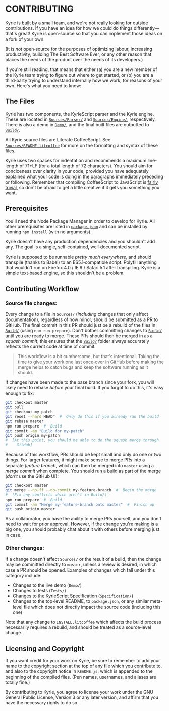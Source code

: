 #  CONTRIBUTING  #

Kyrie is built by a small team, and we're not really looking for
  outside contributions.
If you have an idea for how we could do things differently—that's
  great!
Kyrie is open&hyphen;source so that you can implement those ideas on a
  fork of your own.

(It is *not* open&hyphen;source for the purposes of optimizing labour,
  increasing productivity, building The Best Software Ever, or any
  other reason that places the needs of the product over the needs of
  its developers.)

If you're still reading, that means that either (a) you are a new
  member of the Kyrie team trying to figure out where to get started,
  or (b) you are a third&hyphen;party trying to understand internally
  how we work, for reasons of your own.
Here's what you need to know:

##  The Files  ##

Kyrie has two components, the KyrieScript parser and the Kyrie engine.
These are located in [`Sources/Parser/`](./Sources/Parser/) and
  [`Sources/Engine/`](./Sources/Engine/), respectively.
There is also a demo in [`Demo/`](./Demo/), and the final built files
  are outputted to [`Build/`](./Build/).

All Kyrie source files are Literate CoffeeScript.
See [`Sources/README.litcoffee`](./Sources/README.litcoffee) for more
  on the formatting and syntax of these files.

Kyrie uses two spaces for indentation and recommends a maximum
  line-length of 71+LF (for a total length of 72 characters).
You should aim for conciceness over clarity in your code, provided you
  have adequately explained what your code is doing in the paragraphs
  immediately preceding or following.
Remember that compiling CoffeeScript to JavaScript is
  [fairly trivial](https://coffeescript.org/#try), so don't be afraid
  to get a little creative if it gets you something you want.

##  Prerequisites  ##

You'll need the Node Package Manager in order to develop for Kyrie.
All other prerequisites are listed in [`package.json`](./package.json)
  and can be installed by running `npm install` (with no arguments).

Kyrie doesn't have any production dependencies and you shouldn't add
  any.
The goal is a single, self-contained, well&hyphen;documented script.

Kyrie is supposed to be runnable *pretty much everywhere*, and should
  transpile (thanks to Babel) to an ES5.1&hyphen;compatible script.
Polyfill anything that wouldn't run on Firefox 4.0 / IE 9 / Safari 5.1
  after transpiling.
Kyrie is a simple text&hyphen;based engine, so this shouldn't be a
  problem.

##  Contributing Workflow  ##

###  Source file changes:

Every change to a file in `Sources/` (*including* changes that only
  affect documentation), regardless of how minor, should be submitted
  as a PR to GitHub.
The final commit in this PR should just be a rebuild of the files in
  [`Build/`](./Build/) (using `npm run prepare`).
Don't bother committing changes to [`Build/`](./Build/) until you are
  ready to merge.
These PRs should then be merged in as a *squash commit*; this ensures
  that the [`Build/`](./Build/) folder always accurately reflects the
  current code at time of commit.

 >  This workflow is a bit cumbersome, but that's intentional.
 >  Taking the time to give your work one last once&hyphen;over in
 >    GitHub before making the merge helps to catch bugs and keep the
 >    software running as it should.

If changes have been made to the base branch since your fork, you will
  likely need to rebase *before* your final build.
If you forgot to do this, it's easy enough to fix:

```bash
git checkout master
git pull
git checkout my-patch
git reset --hard HEAD^  #  Only do this if you already ran the build
git rebase master
npm run prepare  #  Build
git commit -am "Build for my-patch"
git push origin my-patch
#  [At this point, you should be able to do the squash merge through
#    GitHub]
```

Because of this workflow, PRs should be kept small and only do one or
  two things.
For larger features, it might make sense to merge PRs into a separate
  *feature branch*, which can then be merged into `master` using a
  *merge commit* when complete.
You should run a build as part of the merge (*don't* use the GitHub
  UI):

```bash
git checkout master
git merge --no-ff --no-commit my-feature-branch  #  Begin the merge
#  [Fix any conflicts which aren't in Build/]
npm run prepare  #  Build
git commit -am "Merge my-feature-branch onto master"  #  Finish up
git push origin master
```

As a collaborator, you have the ability to merge PRs yourself, and you
  don't need to wait for prior approval.
However, if the change you're making is a big one, you should probably
  chat about it with others before merging just in case.

###  Other changes:

If a change doesn't affect `Sources/` or the result of a build, then
  the change may be committed directly to `master`, unless a review is
  desired, in which case a PR should be opened.
Examples of changes which fall under this category include:

+ Changes to the live demo (`Demo/`)
+ Changes to tests (`Tests/`)
+ Changes to the KyrieScript Specification (`Specification/`)
+ Changes to the top-level README, to `package.json`, or any similar
    meta-level file which does not directly impact the source code
    (including this one)

Note that any change to `INSTALL.litcoffee` which affects the build
  process necessarily requires a rebuild, and should be treated as a
  source&hyphen;level change.

##  Licensing and Copyright  ##

If you want credit for your work on Kyrie, be sure to remember to add
  your name to the copyright section at the top of any file which you
  contribute to, and also to the copyright notice in `README.js`, which
  is appended to the beginning of the compiled files.
(Pen names, usernames, and aliases are totally fine.)

By contributing to Kyrie, you agree to license your work under the GNU
  General Public License, Version 3 or any later version, and affirm
  that you have the necessary rights to do so.
